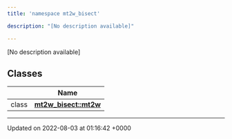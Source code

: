```yaml
---
title: 'namespace mt2w_bisect'

description: "[No description available]"

---
```







[No description available]

## Classes

|                | Name           |
| -------------- | -------------- |
| class | **[mt2w_bisect::mt2w](/documentation/code/main/classes/classmt2w__bisect_1_1mt2w/)**  |






-------------------------------

Updated on 2022-08-03 at 01:16:42 +0000